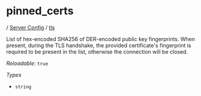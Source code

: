 # pinned_certs

/ [Server Config](/ref/config/index.md) / [tls](/ref/config/tls/index.md) 

List of hex-encoded SHA256 of DER-encoded public key fingerprints. When present, during the TLS handshake, the
provided certificate's fingerprint is required to be present in the list, otherwise the connection will be
closed.

*Reloadable*: `true`

*Types*

- `string`


